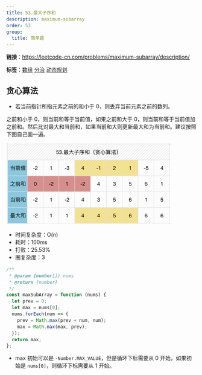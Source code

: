 ```yaml
---
title: 53.最大子序和
description: maximum-subarray
order: 53
group:
  title: 简单题
---
```


**链接**：https://leetcode-cn.com/problems/maximum-subarray/description/

**标签**：<a href="https://leetcode-cn.com/tag/array/"><Badge>数组</Badge></a> <a href="https://leetcode-cn.com/tag/divide-and-conquer/problemset/"><Badge>分治</Badge></a> <a href="https://leetcode-cn.com/tag/dynamic-programming/problemset/"><Badge>动态规划</Badge></a>

## 贪心算法

- 若当前指针所指元素之前的和小于 0，则丢弃当前元素之前的数列。

之前和小于 0，则当前和等于当前值，如果之前和大于 0，则当前和等于当前值加之前和。然后比对最大和当前和，如果当前和大则更新最大和为当前和。建议按照下图自己画一遍。

![](https://raw.githubusercontent.com/youngjuning/images/main/202111211920020.png)

- 时间复杂度：<Badge>O(n)</Badge>
- 耗时：<Badge>100ms</Badge>
- 打败：<Badge>25.53%</Badge>
- 圈复杂度：<Badge>3</Badge>

```js
/**
 * @param {number[]} nums
 * @return {number}
 */
const maxSubArray = function (nums) {
  let prev = 0;
  let max = nums[0];
  nums.forEach(num => {
    prev = Math.max(prev + num, num);
    max = Math.max(max, prev);
  });
  return max;
};
```

- max 初始可以是 `-Number.MAX_VALUE`，但是循环下标需要从 0 开始，如果初始是 `nums[0]`，则循环下标需要从 1 开始。
